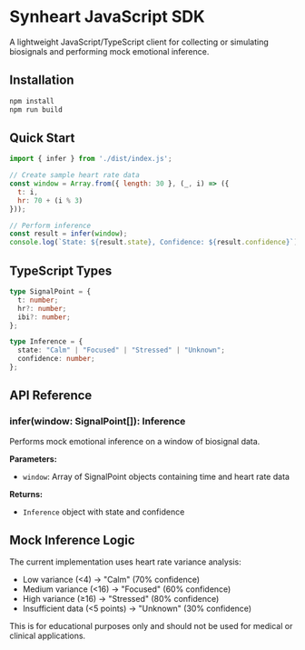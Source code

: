 # Synheart JavaScript SDK

A lightweight JavaScript/TypeScript client for collecting or simulating biosignals and performing mock emotional inference.

## Installation

```bash
npm install
npm run build
```

## Quick Start

```javascript
import { infer } from './dist/index.js';

// Create sample heart rate data
const window = Array.from({ length: 30 }, (_, i) => ({ 
  t: i, 
  hr: 70 + (i % 3) 
}));

// Perform inference
const result = infer(window);
console.log(`State: ${result.state}, Confidence: ${result.confidence}`);
```

## TypeScript Types

```typescript
type SignalPoint = { 
  t: number; 
  hr?: number; 
  ibi?: number; 
};

type Inference = {
  state: "Calm" | "Focused" | "Stressed" | "Unknown";
  confidence: number;
};
```

## API Reference

### infer(window: SignalPoint[]): Inference

Performs mock emotional inference on a window of biosignal data.

**Parameters:**
- `window`: Array of SignalPoint objects containing time and heart rate data

**Returns:**
- `Inference` object with state and confidence

## Mock Inference Logic

The current implementation uses heart rate variance analysis:
- Low variance (<4) → "Calm" (70% confidence)
- Medium variance (<16) → "Focused" (60% confidence)  
- High variance (≥16) → "Stressed" (80% confidence)
- Insufficient data (<5 points) → "Unknown" (30% confidence)

This is for educational purposes only and should not be used for medical or clinical applications.
